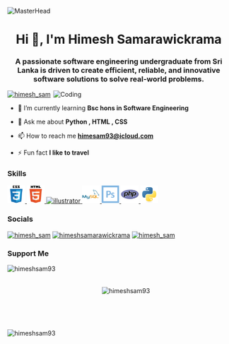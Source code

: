 ![MasterHead](https://1.bp.blogspot.com/-7A4WynwLsMw/XbBpCXG8fHI/AAAAAAAAMt4/uOa1bpLskYgrwGbllhSu2SDj_Mig8SXJQCLcBGAsYHQ/s1600/2000_600px.gif)
<h1 align="center">Hi 👋, I'm Himesh Samarawickrama</h1>
<h3 align="center">A passionate software engineering undergraduate from Sri Lanka is driven to create efficient, reliable, and innovative software solutions to solve real-world problems.</h3>
<img src="https://applemagazine.com/wp-content/uploads/2021/03/e1a75d9ce16241ab960a1e84ed70eeed.gif" align="right" alt="Coding" width="400">

<p align="left"> <a href="https://twitter.com/himesh_sam" target="blank"><img src="https://img.shields.io/twitter/follow/himesh_sam?logo=twitter&style=for-the-badge" alt="himesh_sam" /></a> </p>

- 🌱 I’m currently learning **Bsc hons in Software Engineering**

- 💬 Ask me about **Python , HTML , CSS**

- 📫 How to reach me **himesam93@icloud.com**

- ⚡ Fun fact **I like to travel**

<h3 align="left">Skills </h3>
<p align="left"> <a href="https://www.w3schools.com/css/" target="_blank" rel="noreferrer"> <img src="https://raw.githubusercontent.com/devicons/devicon/master/icons/css3/css3-original-wordmark.svg" alt="css3" width="40" height="40"/> </a> <a href="https://www.w3.org/html/" target="_blank" rel="noreferrer"> <img src="https://raw.githubusercontent.com/devicons/devicon/master/icons/html5/html5-original-wordmark.svg" alt="html5" width="40" height="40"/> </a> <a href="https://www.adobe.com/in/products/illustrator.html" target="_blank" rel="noreferrer"> <img src="https://www.vectorlogo.zone/logos/adobe_illustrator/adobe_illustrator-icon.svg" alt="illustrator" width="40" height="40"/> </a> <a href="https://www.mysql.com/" target="_blank" rel="noreferrer"> <img src="https://raw.githubusercontent.com/devicons/devicon/master/icons/mysql/mysql-original-wordmark.svg" alt="mysql" width="40" height="40"/> </a> <a href="https://www.photoshop.com/en" target="_blank" rel="noreferrer"> <img src="https://raw.githubusercontent.com/devicons/devicon/master/icons/photoshop/photoshop-line.svg" alt="photoshop" width="40" height="40"/> </a> <a href="https://www.php.net" target="_blank" rel="noreferrer"> <img src="https://raw.githubusercontent.com/devicons/devicon/master/icons/php/php-original.svg" alt="php" width="40" height="40"/> </a> <a href="https://www.python.org" target="_blank" rel="noreferrer"> <img src="https://raw.githubusercontent.com/devicons/devicon/master/icons/python/python-original.svg" alt="python" width="40" height="40"/> </a> </p>

<h3 align="left">Socials </h3>
<p align="left">
<a href="https://twitter.com/himesh_sam" target="blank"><img align="center" src="https://raw.githubusercontent.com/rahuldkjain/github-profile-readme-generator/master/src/images/icons/Social/twitter.svg" alt="himesh_sam" height="30" width="40" /></a>
<a href="https://fb.com/himeshsamarawickrama" target="blank"><img align="center" src="https://raw.githubusercontent.com/rahuldkjain/github-profile-readme-generator/master/src/images/icons/Social/facebook.svg" alt="himeshsamarawickrama" height="30" width="40" /></a>
<a href="https://instagram.com/himesh_sam" target="blank"><img align="center" src="https://raw.githubusercontent.com/rahuldkjain/github-profile-readme-generator/master/src/images/icons/Social/instagram.svg" alt="himesh_sam" height="30" width="40" /></a>
</p>

<h3 align="left">Support Me</h3>
<p><a href="https://www.buymeacoffee.com/himeshsam93"> <img align="left" src="https://cdn.buymeacoffee.com/buttons/v2/default-yellow.png" height="50" width="210" alt="himeshsam93" /></a></p><br><br>

<p>&nbsp;<img align="center" src="https://github-readme-stats.vercel.app/api?username=himeshsam93&show_icons=true&locale=en" alt="himeshsam93" /></p><br><br><br>

<p><img align="left" src="https://github-readme-streak-stats.herokuapp.com/?user=himeshsam93&theme=dark" alt="himeshsam93" /></p>


